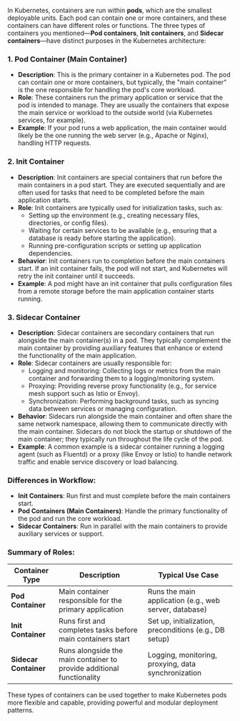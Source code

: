 In Kubernetes, containers are run within **pods**, which are the smallest deployable units. Each pod can contain one or more containers, and these containers can have different roles or functions. The three types of containers you mentioned—**Pod containers**, **Init containers**, and **Sidecar containers**—have distinct purposes in the Kubernetes architecture:

### 1. **Pod Container (Main Container)**
   - **Description**: This is the primary container in a Kubernetes pod. The pod can contain one or more containers, but typically, the "main container" is the one responsible for handling the pod's core workload.
   - **Role**: These containers run the primary application or service that the pod is intended to manage. They are usually the containers that expose the main service or workload to the outside world (via Kubernetes services, for example).
   - **Example**: If your pod runs a web application, the main container would likely be the one running the web server (e.g., Apache or Nginx), handling HTTP requests.

### 2. **Init Container**
   - **Description**: Init containers are special containers that run before the main containers in a pod start. They are executed sequentially and are often used for tasks that need to be completed before the main application starts.
   - **Role**: Init containers are typically used for initialization tasks, such as:
     - Setting up the environment (e.g., creating necessary files, directories, or config files).
     - Waiting for certain services to be available (e.g., ensuring that a database is ready before starting the application).
     - Running pre-configuration scripts or setting up application dependencies.
   - **Behavior**: Init containers run to completion before the main containers start. If an init container fails, the pod will not start, and Kubernetes will retry the init container until it succeeds.
   - **Example**: A pod might have an init container that pulls configuration files from a remote storage before the main application container starts running.

### 3. **Sidecar Container**
   - **Description**: Sidecar containers are secondary containers that run alongside the main container(s) in a pod. They typically complement the main container by providing auxiliary features that enhance or extend the functionality of the main application.
   - **Role**: Sidecar containers are usually responsible for:
     - Logging and monitoring: Collecting logs or metrics from the main container and forwarding them to a logging/monitoring system.
     - Proxying: Providing reverse proxy functionality (e.g., for service mesh support such as Istio or Envoy).
     - Synchronization: Performing background tasks, such as syncing data between services or managing configuration.
   - **Behavior**: Sidecars run alongside the main container and often share the same network namespace, allowing them to communicate directly with the main container. Sidecars do not block the startup or shutdown of the main container; they typically run throughout the life cycle of the pod.
   - **Example**: A common example is a sidecar container running a logging agent (such as Fluentd) or a proxy (like Envoy or Istio) to handle network traffic and enable service discovery or load balancing.

### Differences in Workflow:
- **Init Containers**: Run first and must complete before the main containers start.
- **Pod Containers (Main Containers)**: Handle the primary functionality of the pod and run the core workload.
- **Sidecar Containers**: Run in parallel with the main containers to provide auxiliary services or support.

### Summary of Roles:

| Container Type        | Description                                               | Typical Use Case                                         |
|-----------------------|-----------------------------------------------------------|----------------------------------------------------------|
| **Pod Container**      | Main container responsible for the primary application    | Runs the main application (e.g., web server, database)   |
| **Init Container**     | Runs first and completes tasks before main containers start| Set up, initialization, preconditions (e.g., DB setup)   |
| **Sidecar Container**  | Runs alongside the main container to provide additional functionality | Logging, monitoring, proxying, data synchronization |

These types of containers can be used together to make Kubernetes pods more flexible and capable, providing powerful and modular deployment patterns.